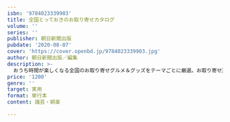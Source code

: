 ```yaml
---
isbn: '9784023339903'
title: 全国とっておきのお取り寄せカタログ
volume: ''
series: ''
publisher: 朝日新聞出版
pubdate: '2020-08-07'
cover: 'https://cover.openbd.jp/9784023339903.jpg'
author: 朝日新聞出版／編集
description: >-
  おうち時間が楽しくなる全国のお取り寄せグルメ＆グッズをテーマごとに厳選。お取り寄せ通のリコメンド品から、ホムパグルメ、家飲み、パン、スイーツ……etc、とっておきの約250品を紹介！お取り寄せ便利サイト情報も充実。
price: '1200'
genre: ''
target: 実用
format: 単行本
content: 諸芸・娯楽

---
```

